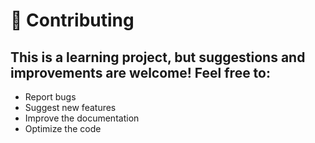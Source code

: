 # 🤝 Contributing
## This is a learning project, but suggestions and improvements are welcome! Feel free to:

- Report bugs
- Suggest new features
- Improve the documentation
- Optimize the code
